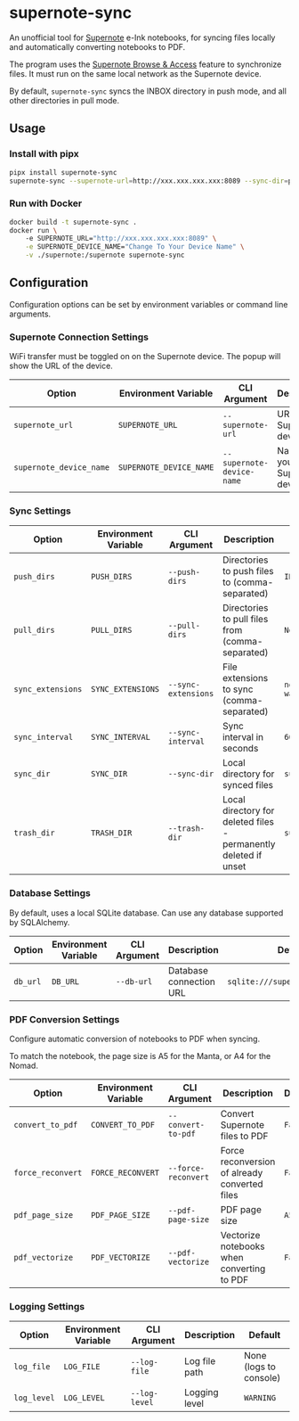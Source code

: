 # supernote-sync

An unofficial tool for [Supernote](https://supernote.com/) e-Ink notebooks, for syncing files locally and automatically converting notebooks to PDF.

The program uses the [Supernote Browse & Access](https://support.supernote.com/Tools-Features/wi-fi-transfer) feature to synchronize files. It must run on the same local network as the Supernote device.

By default, `supernote-sync` syncs the INBOX directory in push mode, and all other directories in pull mode.


## Usage

### Install with pipx

```sh
pipx install supernote-sync
supernote-sync --supernote-url=http://xxx.xxx.xxx.xxx:8089 --sync-dir=path/to/dir start
```

### Run with Docker

```sh
docker build -t supernote-sync .
docker run \ 
    -e SUPERNOTE_URL="http://xxx.xxx.xxx.xxx:8089" \
    -e SUPERNOTE_DEVICE_NAME="Change To Your Device Name" \
    -v ./supernote:/supernote supernote-sync
```

## Configuration

Configuration options can be set by environment variables or command line arguments.

### Supernote Connection Settings

WiFi transfer must be toggled on on the Supernote device. The popup will show the URL of the device.

| Option | Environment Variable | CLI Argument | Description | Default |
|--------|---------------------|-------------|-------------|--------|
| `supernote_url` | `SUPERNOTE_URL` | `--supernote-url` | URL of your Supernote device | *Required* |
| `supernote_device_name` | `SUPERNOTE_DEVICE_NAME` | `--supernote-device-name` | Name of your Supernote device | *Required* |

### Sync Settings

| Option | Environment Variable | CLI Argument | Description | Default |
|--------|---------------------|-------------|-------------|--------|
| `push_dirs` | `PUSH_DIRS` | `--push-dirs` | Directories to push files to (comma-separated) | `INBOX` |
| `pull_dirs` | `PULL_DIRS` | `--pull-dirs` | Directories to pull files from (comma-separated) | `Note,Document,MyStyle,EXPORT,SCREENSHOT` |
| `sync_extensions` | `SYNC_EXTENSIONS` | `--sync-extensions` | File extensions to sync (comma-separated) | `note,spd,spd-shm,spd-wal,pdf,epub,doc,txt,png,jpg,jpeg,webp` |
| `sync_interval` | `SYNC_INTERVAL` | `--sync-interval` | Sync interval in seconds | `60` |
| `sync_dir` | `SYNC_DIR` | `--sync-dir` | Local directory for synced files | `supernote/sync` |
| `trash_dir` | `TRASH_DIR` | `--trash-dir` | Local directory for deleted files - permanently deleted if unset | `supernote/trash` |

### Database Settings

By default, uses a local SQLite database. Can use any database supported by SQLAlchemy.

| Option | Environment Variable | CLI Argument | Description | Default |
|--------|---------------------|-------------|-------------|--------|
| `db_url` | `DB_URL` | `--db-url` | Database connection URL | `sqlite:///supernote/db.sqlite` |

### PDF Conversion Settings

Configure automatic conversion of notebooks to PDF when syncing.

To match the notebook, the page size is A5 for the Manta, or A4 for the Nomad.

| Option | Environment Variable | CLI Argument | Description | Default |
|--------|---------------------|-------------|-------------|--------|
| `convert_to_pdf` | `CONVERT_TO_PDF` | `--convert-to-pdf` | Convert Supernote files to PDF | `False` |
| `force_reconvert` | `FORCE_RECONVERT` | `--force-reconvert` | Force reconversion of already converted files | `False` |
| `pdf_page_size` | `PDF_PAGE_SIZE` | `--pdf-page-size` | PDF page size | `A5` |
| `pdf_vectorize` | `PDF_VECTORIZE` | `--pdf-vectorize` | Vectorize notebooks when converting to PDF | `False` |

### Logging Settings

| Option | Environment Variable | CLI Argument | Description | Default |
|--------|---------------------|-------------|-------------|--------|
| `log_file` | `LOG_FILE` | `--log-file` | Log file path | None (logs to console) |
| `log_level` | `LOG_LEVEL` | `--log-level` | Logging level | `WARNING` |

